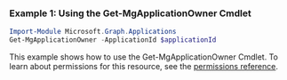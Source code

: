 ### Example 1: Using the Get-MgApplicationOwner Cmdlet
```powershell
Import-Module Microsoft.Graph.Applications
Get-MgApplicationOwner -ApplicationId $applicationId
```
This example shows how to use the Get-MgApplicationOwner Cmdlet.
To learn about permissions for this resource, see the [permissions reference](/graph/permissions-reference).
